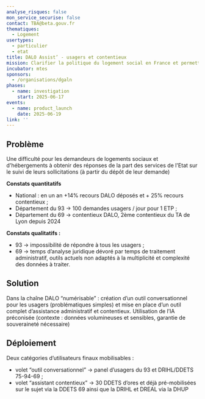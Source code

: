```yaml
---
analyse_risques: false
mon_service_securise: false
contact: TBA@beta.gouv.fr
thematiques:
  - Logement
usertypes:
  - particulier
  - etat
title: DALO Assist’ - usagers et contentieux
mission: Clarifier la politique du logement social en France et permettre aux publics vulnérables de la comprendre
incubator: mtes
sponsors:
  - /organisations/dgaln
phases:
  - name: investigation
    start: 2025-06-17
events:
  - name: product_launch
    date: 2025-06-19
link: ''
---
```



## Problème

Une difficulté pour les demandeurs de logements sociaux et d'hébergements à obtenir des réponses de la part des services de l'Etat sur le suivi de leurs sollicitations (à partir du dépôt de leur demande)

**Constats quantitatifs**
* National : en un an +14% recours DALO déposés et + 25% recours contentieux ;
* Département du 93 -> 100 demandes usagers / jour pour 1 ETP ;
*  Département du 69 -> contentieux DALO, 2ème contentieux du TA de Lyon depuis 2024

                                                                                                                       

**Constats qualitatifs :**
* 93 -> impossibilité de répondre à tous les usagers ;
* 69 -> temps d’analyse juridique dévoré par temps de traitement administratif, outils actuels non adaptés à la multiplicité et complexité des données à traiter.


## Solution

Dans la chaîne DALO “numérisable” : création d’un outil conversationnel pour les usagers (problématiques simples) et mise en place d’un outil complet d’assistance administratif et contentieux. Utilisation de l’IA préconisée (contexte : données volumineuses et sensibles, garantie de souveraineté nécessaire)

## Déploiement

Deux catégories d’utilisateurs finaux mobilisables :
* volet “outil conversationnel” -> panel d’usagers du 93 et DRIHL/DDETS 75-94-69 ;
*  volet “assistant contentieux” -> 30 DDETS d’ores et déjà pré-mobilisées sur le sujet via la DDETS 69 ainsi que la DRIHL et DREAL via la DHUP


